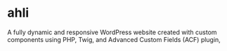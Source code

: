 # ahli
A fully dynamic and responsive WordPress website created with custom components using PHP, Twig, and Advanced Custom Fields (ACF) plugin,
